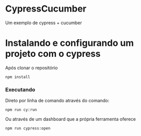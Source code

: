 # CypressCucumber
Um exemplo de cypress + cucumber

# Instalando e configurando um projeto com o cypress

Após clonar o repositório

```
npm install
```  


### Executando

Direto por linha de comando através do comando:

```
npm run cy:run
```  

Ou através de um dashboard que a própria ferramenta oferece 

```
npm run cypress:open
```  

